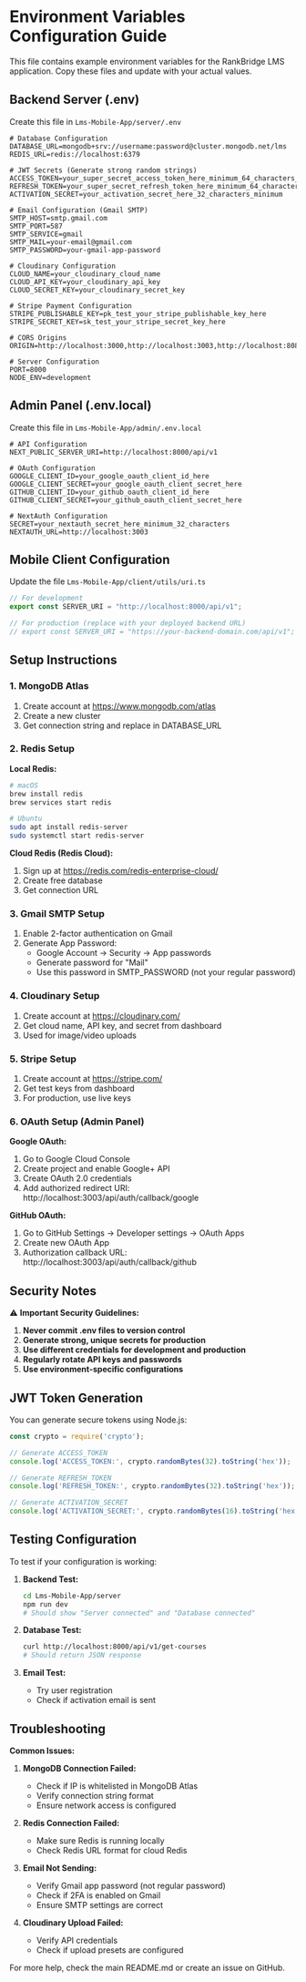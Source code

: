 # Environment Variables Configuration Guide

This file contains example environment variables for the RankBridge LMS application.
Copy these files and update with your actual values.

## Backend Server (.env)
Create this file in `Lms-Mobile-App/server/.env`

```env
# Database Configuration
DATABASE_URL=mongodb+srv://username:password@cluster.mongodb.net/lms
REDIS_URL=redis://localhost:6379

# JWT Secrets (Generate strong random strings)
ACCESS_TOKEN=your_super_secret_access_token_here_minimum_64_characters_long
REFRESH_TOKEN=your_super_secret_refresh_token_here_minimum_64_characters_long
ACTIVATION_SECRET=your_activation_secret_here_32_characters_minimum

# Email Configuration (Gmail SMTP)
SMTP_HOST=smtp.gmail.com
SMTP_PORT=587
SMTP_SERVICE=gmail
SMTP_MAIL=your-email@gmail.com
SMTP_PASSWORD=your-gmail-app-password

# Cloudinary Configuration
CLOUD_NAME=your_cloudinary_cloud_name
CLOUD_API_KEY=your_cloudinary_api_key
CLOUD_SECRET_KEY=your_cloudinary_secret_key

# Stripe Payment Configuration
STRIPE_PUBLISHABLE_KEY=pk_test_your_stripe_publishable_key_here
STRIPE_SECRET_KEY=sk_test_your_stripe_secret_key_here

# CORS Origins
ORIGIN=http://localhost:3000,http://localhost:3003,http://localhost:8082

# Server Configuration
PORT=8000
NODE_ENV=development
```

## Admin Panel (.env.local)
Create this file in `Lms-Mobile-App/admin/.env.local`

```env
# API Configuration
NEXT_PUBLIC_SERVER_URI=http://localhost:8000/api/v1

# OAuth Configuration
GOOGLE_CLIENT_ID=your_google_oauth_client_id_here
GOOGLE_CLIENT_SECRET=your_google_oauth_client_secret_here
GITHUB_CLIENT_ID=your_github_oauth_client_id_here
GITHUB_CLIENT_SECRET=your_github_oauth_client_secret_here

# NextAuth Configuration
SECRET=your_nextauth_secret_here_minimum_32_characters
NEXTAUTH_URL=http://localhost:3003
```

## Mobile Client Configuration
Update the file `Lms-Mobile-App/client/utils/uri.ts`

```typescript
// For development
export const SERVER_URI = "http://localhost:8000/api/v1";

// For production (replace with your deployed backend URL)
// export const SERVER_URI = "https://your-backend-domain.com/api/v1";
```

## Setup Instructions

### 1. MongoDB Atlas
1. Create account at https://www.mongodb.com/atlas
2. Create a new cluster
3. Get connection string and replace in DATABASE_URL

### 2. Redis Setup
**Local Redis:**
```bash
# macOS
brew install redis
brew services start redis

# Ubuntu
sudo apt install redis-server
sudo systemctl start redis-server
```

**Cloud Redis (Redis Cloud):**
1. Sign up at https://redis.com/redis-enterprise-cloud/
2. Create free database
3. Get connection URL

### 3. Gmail SMTP Setup
1. Enable 2-factor authentication on Gmail
2. Generate App Password:
   - Google Account → Security → App passwords
   - Generate password for "Mail"
   - Use this password in SMTP_PASSWORD (not your regular password)

### 4. Cloudinary Setup
1. Create account at https://cloudinary.com/
2. Get cloud name, API key, and secret from dashboard
3. Used for image/video uploads

### 5. Stripe Setup
1. Create account at https://stripe.com/
2. Get test keys from dashboard
3. For production, use live keys

### 6. OAuth Setup (Admin Panel)
**Google OAuth:**
1. Go to Google Cloud Console
2. Create project and enable Google+ API
3. Create OAuth 2.0 credentials
4. Add authorized redirect URI: http://localhost:3003/api/auth/callback/google

**GitHub OAuth:**
1. Go to GitHub Settings → Developer settings → OAuth Apps
2. Create new OAuth App
3. Authorization callback URL: http://localhost:3003/api/auth/callback/github

## Security Notes

⚠️ **Important Security Guidelines:**

1. **Never commit .env files to version control**
2. **Generate strong, unique secrets for production**
3. **Use different credentials for development and production**
4. **Regularly rotate API keys and passwords**
5. **Use environment-specific configurations**

## JWT Token Generation
You can generate secure tokens using Node.js:

```javascript
const crypto = require('crypto');

// Generate ACCESS_TOKEN
console.log('ACCESS_TOKEN:', crypto.randomBytes(32).toString('hex'));

// Generate REFRESH_TOKEN  
console.log('REFRESH_TOKEN:', crypto.randomBytes(32).toString('hex'));

// Generate ACTIVATION_SECRET
console.log('ACTIVATION_SECRET:', crypto.randomBytes(16).toString('hex'));
```

## Testing Configuration

To test if your configuration is working:

1. **Backend Test:**
   ```bash
   cd Lms-Mobile-App/server
   npm run dev
   # Should show "Server connected" and "Database connected"
   ```

2. **Database Test:**
   ```bash
   curl http://localhost:8000/api/v1/get-courses
   # Should return JSON response
   ```

3. **Email Test:**
   - Try user registration
   - Check if activation email is sent

## Troubleshooting

**Common Issues:**

1. **MongoDB Connection Failed:**
   - Check if IP is whitelisted in MongoDB Atlas
   - Verify connection string format
   - Ensure network access is configured

2. **Redis Connection Failed:**
   - Make sure Redis is running locally
   - Check Redis URL format for cloud Redis

3. **Email Not Sending:**
   - Verify Gmail app password (not regular password)
   - Check if 2FA is enabled on Gmail
   - Ensure SMTP settings are correct

4. **Cloudinary Upload Failed:**
   - Verify API credentials
   - Check if upload presets are configured

For more help, check the main README.md or create an issue on GitHub.